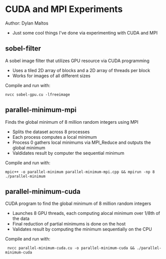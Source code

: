 # CUDA and MPI Experiments
Author: Dylan Maltos
- Just some cool things I've done via experimenting with CUDA and MPI

## sobel-filter
A sobel image filter that utilizes GPU resource via CUDA programming
- Uses a tiled 2D array of blocks and a 2D array of threads per block
- Works for images of all different sizes

Compile and run with:
```
nvcc sobel-gpu.cu -lfreeimage
```

## parallel-minimum-mpi
Finds the global minimum of 8 million random integers using MPI
- Splits the dataset across 8 processes
- Each process computes a local minimum
- Process 0 gathers local minimums via MPI_Reduce and outputs the global minimum
- Valdidates result by computer the sequential minimum

Compile and run with:
```
mpic++ -o parallel-minimum parallel-minimum-mpi.cpp && mpirun -np 8 ./parallel-minimum
```

## parallel-minimum-cuda
CUDA program to find the global minimum of 8 million random integers
- Launches 8 GPU threads, each computing alocal minimum over 1/8th of the data
- Final reduction of partial minimums is done on the host
- Validates result by computing the minimum sequentially on the CPU

Compile and run with:
```
 nvcc parallel-minimum-cuda.cu -o parallel-minimum-cuda && ./parallel-minimum-cuda
```